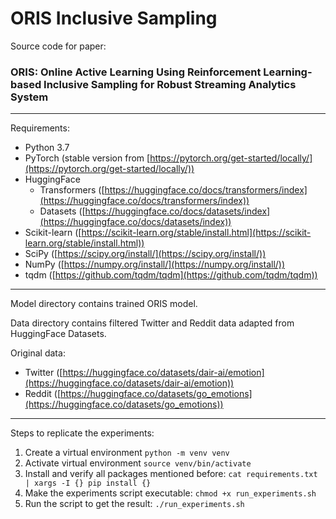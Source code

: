 # ORIS Inclusive Sampling

Source code for paper:
### ORIS: Online Active Learning Using Reinforcement Learning-based Inclusive Sampling for Robust Streaming Analytics System

---
Requirements:
* Python 3.7
* PyTorch (stable version from [https://pytorch.org/get-started/locally/](https://pytorch.org/get-started/locally/))
* HuggingFace
  * Transformers ([https://huggingface.co/docs/transformers/index](https://huggingface.co/docs/transformers/index))
  * Datasets ([https://huggingface.co/docs/datasets/index](https://huggingface.co/docs/datasets/index))
* Scikit-learn ([https://scikit-learn.org/stable/install.html](https://scikit-learn.org/stable/install.html))
* SciPy ([https://scipy.org/install/](https://scipy.org/install/))
* NumPy ([https://numpy.org/install/](https://numpy.org/install/))
* tqdm ([https://github.com/tqdm/tqdm](https://github.com/tqdm/tqdm))

---

Model directory contains trained ORIS model.

Data directory contains filtered Twitter and Reddit data adapted from HuggingFace Datasets.

Original data: 
* Twitter ([https://huggingface.co/datasets/dair-ai/emotion](https://huggingface.co/datasets/dair-ai/emotion))
* Reddit ([https://huggingface.co/datasets/go_emotions](https://huggingface.co/datasets/go_emotions))

---
Steps to replicate the experiments:
1. Create a virtual environment `python -m venv venv`
2. Activate virtual environment `source venv/bin/activate`
3. Install and verify all packages mentioned before: `cat requirements.txt | xargs -I {} pip install {}`
4. Make the experiments script executable: `chmod +x run_experiments.sh`
5. Run the script to get the result: `./run_experiments.sh`
